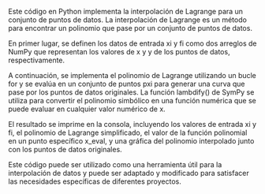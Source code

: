 Este código en Python implementa la interpolación de Lagrange para un conjunto de puntos de datos. La interpolación de Lagrange es un método para encontrar un polinomio que pase por un conjunto de puntos de datos.

En primer lugar, se definen los datos de entrada xi y fi como dos arreglos de NumPy que representan los valores de x y y de los puntos de datos, respectivamente.

A continuación, se implementa el polinomio de Lagrange utilizando un bucle for y se evalúa en un conjunto de puntos pxi para generar una curva que pase por los puntos de datos originales. La función lambdify() de SymPy se utiliza para convertir el polinomio simbólico en una función numérica que se puede evaluar en cualquier valor numérico de x.

El resultado se imprime en la consola, incluyendo los valores de entrada xi y fi, el polinomio de Lagrange simplificado, el valor de la función polinomial en un punto específico x_eval, y una gráfica del polinomio interpolado junto con los puntos de datos originales.

Este código puede ser utilizado como una herramienta útil para la interpolación de datos y puede ser adaptado y modificado para satisfacer las necesidades específicas de diferentes proyectos.
